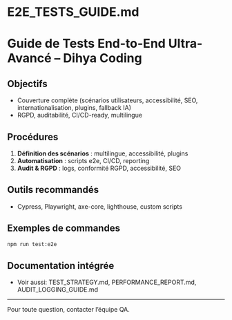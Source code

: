 # E2E_TESTS_GUIDE.md

# Guide de Tests End-to-End Ultra-Avancé – Dihya Coding

## Objectifs
- Couverture complète (scénarios utilisateurs, accessibilité, SEO, internationalisation, plugins, fallback IA)
- RGPD, auditabilité, CI/CD-ready, multilingue

## Procédures
1. **Définition des scénarios** : multilingue, accessibilité, plugins
2. **Automatisation** : scripts e2e, CI/CD, reporting
3. **Audit & RGPD** : logs, conformité RGPD, accessibilité, SEO

## Outils recommandés
- Cypress, Playwright, axe-core, lighthouse, custom scripts

## Exemples de commandes
```bash
npm run test:e2e
```

## Documentation intégrée
- Voir aussi: TEST_STRATEGY.md, PERFORMANCE_REPORT.md, AUDIT_LOGGING_GUIDE.md

---

Pour toute question, contacter l’équipe QA.
